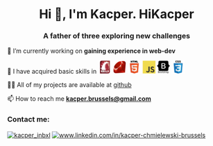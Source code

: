 <h1 align="center">Hi 👋, I'm Kacper. HiKacper</h1>
<h3 align="center">A father of three exploring new challenges</h3>

🔭 I’m currently working on **gaining experience in web-dev**

🌱 I have acquired basic skills in <img src="https://raw.githubusercontent.com/devicons/devicon/master/icons/rails/rails-original-wordmark.svg" alt="rails" width="30" height="30"/> <img src="https://raw.githubusercontent.com/devicons/devicon/master/icons/ruby/ruby-original.svg" alt="ruby" width="30" height="30"/> <img src="https://raw.githubusercontent.com/devicons/devicon/master/icons/html5/html5-original-wordmark.svg" alt="html5" width="30" height="30"/> <img src="https://raw.githubusercontent.com/devicons/devicon/master/icons/javascript/javascript-original.svg" alt="javascript" width="30" height="30"/> <img src="https://raw.githubusercontent.com/devicons/devicon/master/icons/bootstrap/bootstrap-plain-wordmark.svg" alt="bootstrap" width="30" height="30"/> <img src="https://raw.githubusercontent.com/devicons/devicon/master/icons/css3/css3-original-wordmark.svg" alt="css3" width="30" height="30"/> 

👨‍💻 All of my projects are available at [github](github)

📫 How to reach me **kacper.brussels@gmail.com**

<h3 align="left">Contact me:</h3>
<p align="left">
<a href="https://twitter.com/kacper_inbxl" target="blank"><img align="center" src="https://raw.githubusercontent.com/rahuldkjain/github-profile-readme-generator/master/src/images/icons/Social/twitter.svg" alt="kacper_inbxl" height="30" width="40" /></a>
<a href="https://linkedin.com/in/www.linkedin.com/in/kacper-chmielewski-brussels" target="blank"><img align="center" src="https://raw.githubusercontent.com/rahuldkjain/github-profile-readme-generator/master/src/images/icons/Social/linked-in-alt.svg" alt="www.linkedin.com/in/kacper-chmielewski-brussels" height="30" width="40" /></a>
</p>
